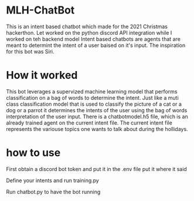 # MLH-ChatBot
This is an intent based chatbot which made for the 2021 Christmas hackerthon. Let worked on the python discord API integration while I worked on teh backend model Intent based chatbots are agents that are meant to determint the intent of a user baised on it's input. The inspiration for this bot was Siri. 


# How it worked
This bot leverages a supervized machine learning model that performs classification on a bag of words to determine the intent. Just like a muti class classification model that is used to classify the picture of a cat or a dog or a parrot it determines the intents of the user using the bag of words interpretation of the user input. 
There is a chatbotmodel.h5 file, which is an already trained agent on the current intent file. The current intent file represents the variouse topics one wants to talk about during the hollidays. 
# how to use

First obtain a discord bot token and put it in the .env file put it where it said <Your bot token>

Define your intents and run training.py

Run chatbot.py to have the bot running
